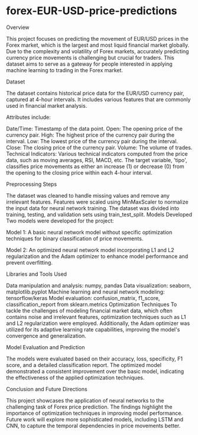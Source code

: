 # forex-EUR-USD-price-predictions
Overview

This project focuses on predicting the movement of EUR/USD prices in the Forex market, which is the largest and most liquid financial market globally. Due to the complexity and volatility of Forex markets, accurately predicting currency price movements is challenging but crucial for traders. This dataset aims to serve as a gateway for people interested in applying machine learning to trading in the Forex market.

Dataset

The dataset contains historical price data for the EUR/USD currency pair, captured at 4-hour intervals. It includes various features that are commonly used in financial market analysis.

Attributes include:

Date/Time: Timestamp of the data point. Open: The opening price of the currency pair. High: The highest price of the currency pair during the interval. Low: The lowest price of the currency pair during the interval. Close: The closing price of the currency pair. Volume: The volume of trades. Technical Indicators: Various technical indicators computed from the price data, such as moving averages, RSI, MACD, etc. The target variable, 'tipo', classifies price movements as either an increase (1) or decrease (0) from the opening to the closing price within each 4-hour interval.

Preprocessing Steps

The dataset was cleaned to handle missing values and remove any irrelevant features. Features were scaled using MinMaxScaler to normalize the input data for neural network training. The dataset was divided into training, testing, and validation sets using train_test_split. Models Developed Two models were developed for the project:

Model 1: A basic neural network model without specific optimization techniques for binary classification of price movements.

Model 2: An optimized neural network model incorporating L1 and L2 regularization and the Adam optimizer to enhance model performance and prevent overfitting.

Libraries and Tools Used

Data manipulation and analysis: numpy, pandas Data visualization: seaborn, matplotlib.pyplot Machine learning and neural network modeling: tensorflow/keras Model evaluation: confusion_matrix, f1_score, classification_report from sklearn.metrics Optimization Techniques To tackle the challenges of modeling financial market data, which often contains noise and irrelevant features, optimization techniques such as L1 and L2 regularization were employed. Additionally, the Adam optimizer was utilized for its adaptive learning rate capabilities, improving the model's convergence and generalization.

Model Evaluation and Prediction

The models were evaluated based on their accuracy, loss, specificity, F1 score, and a detailed classification report. The optimized model demonstrated a consistent improvement over the basic model, indicating the effectiveness of the applied optimization techniques.

Conclusion and Future Directions

This project showcases the application of neural networks to the challenging task of Forex price prediction. The findings highlight the importance of optimization techniques in improving model performance. Future work will explore more sophisticated models, including LSTM and CNN, to capture the temporal dependencies in price movements better.
